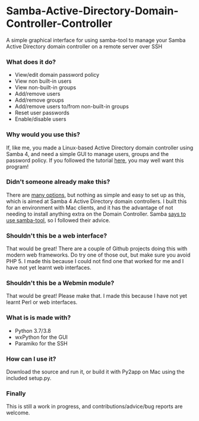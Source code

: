 # Samba-Active-Directory-Domain-Controller-Controller
A simple graphical interface for using samba-tool to manage your Samba Active Directory domain controller on a remote server over SSH

### What does it do?
 - View/edit domain password policy
 - View non built-in users
 - View non-built-in groups
 - Add/remove users
 - Add/remove groups
 - Add/remove users to/from non-built-in groups
 - Reset user passwords
 - Enable/disable users

### Why would you use this?
If, like me, you made a Linux-based Active Directory domain controller using Samba 4, and need a simple GUI to manage users, groups and the password policy. If you followed the tutorial [here](https://wiki.samba.org/index.php/Setting_up_Samba_as_an_Active_Directory_Domain_Controller), you may well want this program!

### Didn't someone already make this?
There are [many options](https://www.samba.org/samba/GUI/), but nothing as simple and easy to set up as this, which is aimed at Samba 4 Active Directory domain controllers. I built this for an environment with Mac clients, and it has the advantage of not needing to install anything extra on the Domain Controller. Samba [says to use samba-tool](https://wiki.samba.org/index.php/User_and_Group_management), so I followed their advice.

### Shouldn't this be a web interface?
That would be great! There are a couple of Github projects doing this with modern web frameworks. Do try one of those out, but make sure you avoid PHP 5. I made this because I could not find one that worked for me and I have not yet learnt web interfaces.

### Shouldn't this be a Webmin module?
That would be great! Please make that. I made this because I have not yet learnt Perl or web interfaces.

### What is is made with?
 - Python 3.7/3.8
 - wxPython for the GUI
 - Paramiko for the SSH

### How can I use it?
Download the source and run it, or build it with Py2app on Mac using the included setup.py.

### Finally
This is still a work in progress, and contributions/advice/bug reports are welcome.
